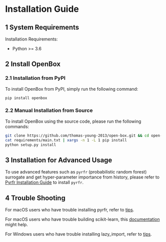 # Installation Guide

## 1 System Requirements

Installation Requirements:
+ Python >= 3.6

## 2 Install OpenBox

### 2.1 Installation from PyPI

To install OpenBox from PyPI, simply run the following command:

```bash
pip install openbox
```

### 2.2 Manual Installation from Source

To install OpenBox using the source code, please run the following commands:

```bash
git clone https://github.com/thomas-young-2013/open-box.git && cd open-box
cat requirements/main.txt | xargs -n 1 -L 1 pip install
python setup.py install
```

## 3 Installation for Advanced Usage

To use advanced features such as `pyrfr` (probabilistic random forest) surrogate and get hyper-parameter 
importance from history, please refer to [Pyrfr Installation Guide](./install_pyrfr.md) to install `pyrfr`.

## 4 Trouble Shooting

For macOS users who have trouble installing pyrfr, refer to [tips](./install-pyrfr-on-macos.md).

For macOS users who have trouble building scikit-learn, this [documentation](./openmp_macos.md) might help. 

For Windows users who have trouble installing lazy_import, refer to [tips](./install-lazy_import-on-windows.md).
